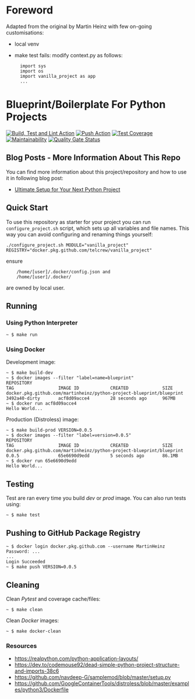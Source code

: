 # Foreword

Adapted from the original by Martin Heinz with few on-going customisations:

* local venv 
* make test fails: modify context.py as follows:

        import sys
        import os
        import vanilla_project as app
        ...

    

# Blueprint/Boilerplate For Python Projects

[![Build, Test and Lint Action](https://github.com/MartinHeinz/python-project-blueprint/workflows/Build,%20Test,%20Lint/badge.svg)](https://github.com/MartinHeinz/python-project-blueprint/workflows/Build,%20Test,%20Lint/badge.svg)
[![Push Action](https://github.com/MartinHeinz/python-project-blueprint/workflows/Push/badge.svg)](https://github.com/https://github.com/MartinHeinz/python-project-blueprint/workflows/Push/badge.svg)
[![Test Coverage](https://api.codeclimate.com/v1/badges/05c44c881bc10a706cbc/test_coverage)](https://codeclimate.com/github/MartinHeinz/python-project-blueprint/test_coverage)
[![Maintainability](https://api.codeclimate.com/v1/badges/05c44c881bc10a706cbc/maintainability)](https://codeclimate.com/github/MartinHeinz/python-project-blueprint/maintainability)
[![Quality Gate Status](https://sonarcloud.io/api/project_badges/measure?project=MartinHeinz_python-project-blueprint&metric=alert_status)](https://sonarcloud.io/dashboard?id=MartinHeinz_python-project-blueprint)

## Blog Posts - More Information About This Repo

You can find more information about this project/repository and how to use it in following blog post:

- [Ultimate Setup for Your Next Python Project](https://towardsdatascience.com/ultimate-setup-for-your-next-python-project-179bda8a7c2c)

## Quick Start
To use this repository as starter for your project you can run `configure_project.sh` script, which sets up all variables and file names. This way you can avoid configuring and renaming things yourself:

```shell
./configure_project.sh MODULE="vanilla_project" REGISTRY="docker.pkg.github.com/telcrew/vanilla_project"
```

ensure 

        /home/[user]/.docker/config.json and 
        /home/[user]/.docker/ 

are owned by local user.

## Running

### Using Python Interpreter
```shell
~ $ make run
```

### Using Docker

Development image:
```console
~ $ make build-dev
~ $ docker images --filter "label=name=blueprint"
REPOSITORY                                                             TAG                 IMAGE ID            CREATED             SIZE
docker.pkg.github.com/martinheinz/python-project-blueprint/blueprint   3492a40-dirty       acf8d09acce4        28 seconds ago      967MB
~ $ docker run acf8d09acce4
Hello World...
```

Production (Distroless) image:
```console
~ $ make build-prod VERSION=0.0.5
~ $ docker images --filter "label=version=0.0.5"
REPOSITORY                                                             TAG                 IMAGE ID            CREATED             SIZE
docker.pkg.github.com/martinheinz/python-project-blueprint/blueprint   0.0.5               65e6690d9edd        5 seconds ago       86.1MB
~ $ docker run 65e6690d9edd
Hello World...
```

## Testing

Test are ran every time you build _dev_ or _prod_ image. You can also run tests using:

```console
~ $ make test
```

## Pushing to GitHub Package Registry

```console
~ $ docker login docker.pkg.github.com --username MartinHeinz
Password: ...
...
Login Succeeded
~ $ make push VERSION=0.0.5
```

## Cleaning

Clean _Pytest_ and coverage cache/files:

```console
~ $ make clean
```

Clean _Docker_ images:

```console
~ $ make docker-clean
```


### Resources
- <https://realpython.com/python-application-layouts/>
- <https://dev.to/codemouse92/dead-simple-python-project-structure-and-imports-38c6>
- <https://github.com/navdeep-G/samplemod/blob/master/setup.py>
- <https://github.com/GoogleContainerTools/distroless/blob/master/examples/python3/Dockerfile>